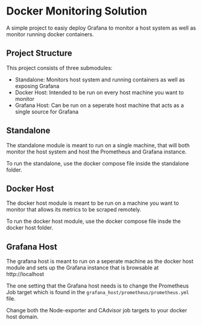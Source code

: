 # Docker Monitoring Solution

A simple project to easiy deploy Grafana to monitor a host system as well as monitor running docker containers.

## Project Structure

This project consists of three submodules:
- Standalone: Monitors host system and running containers as well as exposing Grafana
- Docker Host: Intended to be run on every host machine you want to monitor
- Grafana Host: Can be run on a seperate host machine that acts as a single source for Grafana

## Standalone
The standalone module is meant to run on a single machine, that will both monitor the host system and host the Prometheus and Grafana instance.

To run the standalone, use the docker compose file inside the standalone folder.

## Docker Host

The docker host module is meant to be run on a machine you want to monitor that allows its metrics to be scraped remotely.

To run the docker host module, use the docker compose file insde the docker host folder.

## Grafana Host

The grafana host is meant to run on a seperate machine as the docker host module and sets up the Grafana instance that is browsable at http://localhost

The one setting that the Grafana host needs is to change the Prometheus Job target which is found in the `grafana_host/prometheus/prometheus.yml` file.

Change both the Node-exporter and CAdvisor job targets to your docker host domain.